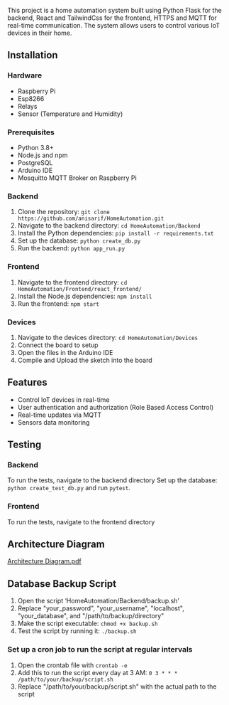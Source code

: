 This project is a home automation system built using Python Flask for the backend, React and TailwindCss for the frontend, HTTPS and MQTT for real-time communication. The system allows users to control various IoT devices in their home. 

## Installation

### Hardware

- Raspberry Pi
- Esp8266
- Relays
- Sensor (Temperature and Humidity)

### Prerequisites

- Python 3.8+
- Node.js and npm
- PostgreSQL
- Arduino IDE
- Mosquitto MQTT Broker on Raspberry Pi

### Backend

1. Clone the repository: `git clone https://github.com/anisarif/HomeAutomation.git`
2. Navigate to the backend directory: `cd HomeAutomation/Backend`
3. Install the Python dependencies: `pip install -r requirements.txt`
4. Set up the database: `python create_db.py`
5. Run the backend: `python app_run.py`

### Frontend

1. Navigate to the frontend directory: `cd HomeAutomation/Frontend/react_frontend/`
2. Install the Node.js dependencies: `npm install`
3. Run the frontend: `npm start`

### Devices

1. Navigate to the devices directory: `cd HomeAutomation/Devices`
2. Connect the board to setup
3. Open the files in the Arduino IDE
4. Compile and Upload the sketch into the board 

## Features

- Control IoT devices in real-time 
- User authentication and authorization (Role Based Access Control)
- Real-time updates via MQTT
- Sensors data monitoring

## Testing

### Backend

To run the tests, navigate to the backend directory 
Set up the database: `python create_test_db.py` and run `pytest`.

### Frontend

To run the tests, navigate to the frontend directory



## Architecture Diagram

[Architecture Diagram.pdf](https://github.com/anisarif/HomeAutomation/files/12208517/Architecture.Diagram.pdf)


## Database Backup Script

1. Open the script ‘HomeAutomation/Backend/backup.sh’ 
2. Replace "your_password", "your_username", "localhost", "your_database", and "/path/to/backup/directory" 
3. Make the script executable: `chmod +x backup.sh`
4. Test the script by running it: `./backup.sh`

### Set up a cron job to run the script at regular intervals 

1. Open the crontab file with `crontab -e` 
2. Add this to run the script every day at 3 AM: `0 3 * * * /path/to/your/backup/script.sh`
3. Replace  "/path/to/your/backup/script.sh"  with the actual path to the script
